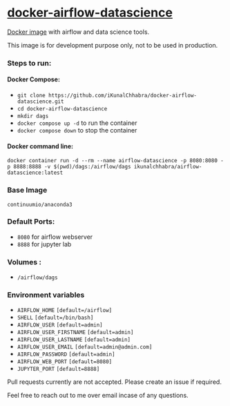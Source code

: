 # [docker-airflow-datascience](https://github.com/iKunalChhabra/docker-airflow-datascience)

[Docker image](https://hub.docker.com/r/ikunalchhabra/airflow-datascience) with airflow and data science tools.

This image is for development purpose only, not to be used in production.

### Steps to run:

#### Docker Compose:

- `git clone https://github.com/iKunalChhabra/docker-airflow-datascience.git`
- `cd docker-airflow-datascience`
- `mkdir dags`
- `docker compose up -d` to run the container
- `docker compose down` to stop the container

#### Docker command line:

`docker container run -d --rm --name airflow-datascience -p 8080:8080 -p 8888:8888 -v $(pwd)/dags:/airflow/dags ikunalchhabra/airflow-datascience:latest`

### Base Image

`continuumio/anaconda3`

### Default Ports:

- `8080` for airflow webserver
- `8888` for jupyter lab

### Volumes :

- `/airflow/dags`

### Environment variables

- `AIRFLOW_HOME` `[default=/airflow]`
- `SHELL` `[default=/bin/bash]`
- `AIRFLOW_USER` `[default=admin]`
- `AIRFLOW_USER_FIRSTNAME` `[default=admin]`
- `AIRFLOW_USER_LASTNAME` `[default=admin]`
- `AIRFLOW_USER_EMAIL` `[default=admin@admin.com]`
- `AIRFLOW_PASSWORD` `[default=admin]`
- `AIRFLOW_WEB_PORT` `[default=8080]`
- `JUPYTER_PORT` `[default=8888]`

Pull requests currently are not accepted.
Please create an issue if required.

Feel free to reach out to me over email incase of any questions.
